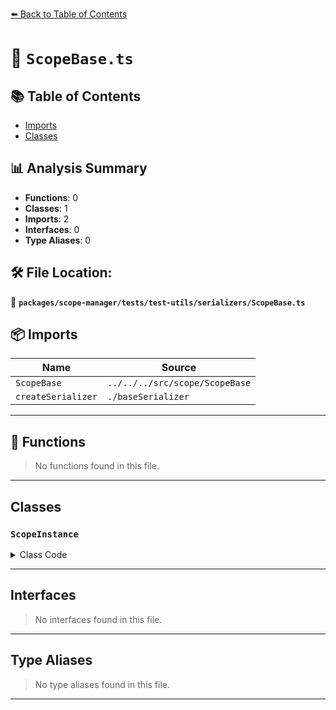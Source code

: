 [⬅️ Back to Table of Contents](../../../../../index.md)

# 📄 `ScopeBase.ts`

## 📚 Table of Contents

- [Imports](#imports)
- [Classes](#classes)

## 📊 Analysis Summary

- **Functions**: 0
- **Classes**: 1
- **Imports**: 2
- **Interfaces**: 0
- **Type Aliases**: 0

## 🛠️ File Location:
📂 **`packages/scope-manager/tests/test-utils/serializers/ScopeBase.ts`**

## 📦 Imports

| Name | Source |
|------|--------|
| `ScopeBase` | `../../../src/scope/ScopeBase` |
| `createSerializer` | `./baseSerializer` |


---

## 🔧 Functions

> No functions found in this file.


---

## Classes

### `ScopeInstance`

<details><summary>Class Code</summary>

```ts
class ScopeInstance extends ScopeBase<any, any, any> {}
```
</details>


---

## Interfaces

> No interfaces found in this file.


---

## Type Aliases

> No type aliases found in this file.


---